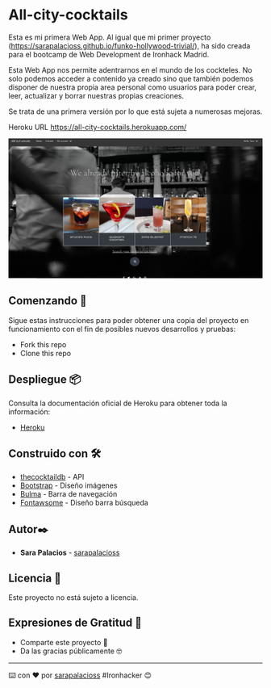 # All-city-cocktails

Esta es mi primera Web App. Al igual que mi primer proyecto (https://sarapalacioss.github.io/funko-hollywood-trivial/), ha sido creada para el bootcamp de Web Development de Ironhack Madrid. 

Esta Web App nos permite adentrarnos en el mundo de los cockteles. No solo podemos acceder a contenido ya creado sino que también podemos disponer de nuestra propia area personal como usuarios para poder crear, leer, actualizar y borrar nuestras propias creaciones. 

Se trata de una primera versión por lo que está sujeta a numerosas mejoras.

Heroku URL https://all-city-cocktails.herokuapp.com/

![ScreenShot](https://raw.githubusercontent.com/SaraPalacioss/project-all-city-cocktails/main/public/images/Screenshoot.png)


## Comenzando 🚀

Sigue estas instrucciones para poder obtener una copia del proyecto en funcionamiento con el fin de posibles nuevos desarrollos y pruebas:

- Fork this repo
- Clone this repo

## Despliegue 📦

Consulta la documentación oficial de Heroku para obtener toda la información:

* [Heroku](https://www.heroku.com/) 

## Construido con 🛠️

* [thecocktaildb](https://www.thecocktaildb.com/) - API
* [Bootstrap](https://www.getbootstrap.com/) - Diseño imágenes
* [Bulma](https://www.bulma.com/) - Barra de navegación
* [Fontawsome](https://https://fontawesome.com/) - Diseño barra búsqueda


## Autor✒️

* **Sara Palacios** - [sarapalacioss](https://github.com/sarapalacioss)


## Licencia 📄

Este proyecto no está sujeto a licencia.

## Expresiones de Gratitud 🎁

* Comparte este proyecto 📢
* Da las gracias públicamente 🤓

---
⌨️ con ❤️ por [sarapalacioss](https://github.com/sarapalacioss) #Ironhacker 😊

